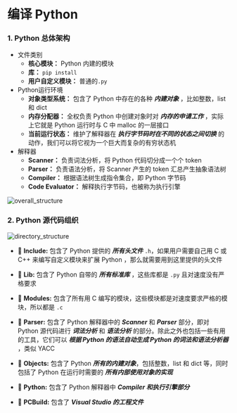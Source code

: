 # 编译 Python

### 1. Python 总体架构

- 文件类别
  - **核心模块：** Python 内建的模块
  - **库：** `pip install`
  - **用户自定义模块：** 普通的`.py`
- Python运行环境
  - **对象类型系统：** 包含了 Python 中存在的各种 ***内建对象*** ，比如整数，list 和 dict
  - **内存分配器：** 全权负责 Python 中创建对象时对 ***内存的申请工作*** ，实际上它就是 Python 运行时与 C
    中 malloc 的一层接口
  - **当前运行状态：** 维护了解释器在 ***执行字节码时在不同的状态之间切换*** 的动作，我们可以将它视为一个巨大而复杂的有穷状态机
- 解释器
  - **Scanner：** 负责词法分析，将 Python 代码切分成一个个 token
  - **Parser：** 负责语法分析，将 Scanner 产生的 token 汇总产生抽象语法树
  - **Compiler：** 根据语法树生成指令集合，即 Python 字节码
  - **Code Evaluator：** 解释执行字节码，也被称为执行引擎

![overall_structure](https://github.com/igululu/Pyek/blob/master/image/overall_structure.png?raw=true)

### 2. Python 源代码组织 

![directory_structure](https://github.com/igululu/Pyek/blob/master/image/directory_structure.png?raw=true)

- :file_folder: **Include:** 包含了 Python 提供的 ***所有头文件*** `.h`，如果用户需要自己用 C 或 C++ 来编写自定义模块来扩展 Python ，那么就需要用到这里提供的头文件
- 📁 **Lib:** 包含了 Python 自带的 ***所有标准库*** ，这些库都是 `.py` 且对速度没有严格要求
- 📁 **Modules:** 包含了所有用 C 编写的模块，这些模块都是对速度要求严格的模块，所以都是 `.c`


- 📁 **Parser:** 包含了 Python 解释器中的 ***Scanner*** 和 ***Parser*** 部分，即对 Python 源代码进行 ***词法分析*** 和 ***语法分析*** 的部分。除此之外也包括一些有用的工具，它们可以 ***根据 Python 的语法自动生成 Python 的词法和语法分析器*** ，类似 YACC

- 📁 **Objects:** 包含了 Python ***所有的内建对象***，包括整数，list 和 dict 等，同时包括了 Python 在运行时需要的 ***所有内部使用对象的实现***


- 📁 **Python:** 包含了 Python 解释器中 ***Compiler 和执行引擎部分***


- 📁 **PCBuild:** 包含了 ***Visual Studio 的工程文件***